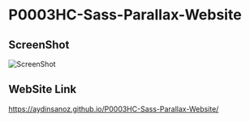 # P0003HC-Sass-Parallax-Website
## ScreenShot
![ScreenShot](./images/parallaxWeb.jpg)

## WebSite Link

https://aydinsanoz.github.io/P0003HC-Sass-Parallax-Website/


